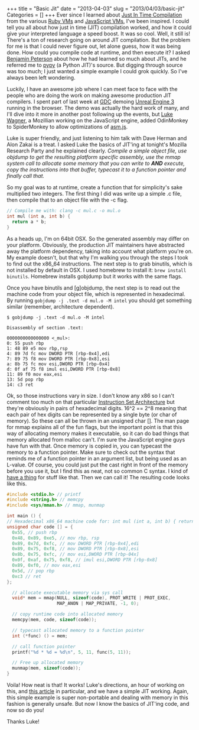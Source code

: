 +++
title = "Basic Jit"
date = "2013-04-03"
slug = "2013/04/03/basic-jit"
Categories = []
+++
Ever since I learned about
[Just In Time Compilation](`http://en.wikipedia.org/wiki/Just-in-time_compilation)
from the various
[Ruby VMs](http://en.wikipedia.org/wiki/Ruby_%28programming_language%29#Implementations)
and
[JavaScript VMs](http://www.slideshare.net/newmovie/know-yourengines-velocity2011),
I've been inspired.  I could tell you all about how just in time (JIT)
compilation worked, and how it could give your interpreted language a speed
boost.  It was so cool.  Well, it still is!  There's a ton of research going on
around JIT compilation.  But the problem for me is that I could never figure
out, let alone guess, how it was being done.  How could you compile code at
runtime, and then execute it?  I asked
[Benjamin Peterson](http://pybites.blogspot.com/)
about how he had learned so much about JITs, and he referred me to
[pypy](http://pypy.org/) (a Python JIT)'s source.  But digging through source
was too much; I just wanted a simple example I could grok quickly.  So I've
always been left wondering.

Luckily, I have an awesome job where I can meet face to face with the people
who are doing the work on making awesome production JIT compilers.  I spent
part of last week at [GDC](http://www.gdconf.com/) demoing
[Unreal Engine 3](https://blog.mozilla.org/blog/2013/03/27/mozilla-is-unlocking-the-power-of-the-web-as-a-platform-for-gaming/)
running in the browser.  The demo was actually the hard work of many, and I'll
dive into it more in another post following up the events, but
[Luke Wagner](https://blog.mozilla.org/luke/), a Mozillian working on the
JavaScript engine, added OdinMonkey to SpiderMonkey to allow optimizations of
[asm.js](https://blog.mozilla.org/luke/2013/03/21/asm-js-in-firefox-nightly/).

Luke is super friendly, and just listening to him talk with Dave Herman and
Alon Zakai is a treat.  I asked Luke the basics of JIT'ing at tonight's Mozilla
Research Party and he explained clearly. *Compile a simple object file, use
objdump to get the resulting platform specific assembly, use the mmap system
call to allocate some memory that you can write to **AND** execute, copy the
instructions into that buffer, typecast it to a function pointer and finally 
call that.*

So my goal was to at runtime, create a function that for simplicity's sake
multiplied two integers.  The first thing I did was write up a simple .c file,
then compile that to an object file with the -c flag.

```c
// Compile me with: clang -c mul.c -o mul.o
int mul (int a, int b) {
  return a * b;
}
```

As a heads up, I'm on 64bit OSX.  So the generated assembly may differ on your
platform.  Obviously, the production JIT maintainers have abstracted away the
platform dependency, taking into account what platform you're on.  My example
doesn't, but that why I'm walking you through the steps I took to find out the
x86\_64 instructions.  The next step is to grab binutils, which is not installed
by default in OSX.  I used homebrew to install it: `brew install binutils`.
Homebrew installs gobjdump but it works with the same flags.

Once you have binutils and [g]objdump, the next step is to read out the machine
code from your object file, which is represented in hexadecimal.  By running
`gobjdump -j .text -d mul.o -M intel` you should get something similar
(remember, architecture dependent).

```
$ gobjdump -j .text -d mul.o -M intel

Disassembly of section .text:

0000000000000000 <_mul>:
0: 55 push rbp
1: 48 89 e5 mov rbp,rsp
4: 89 7d fc mov DWORD PTR [rbp-0x4],edi
7: 89 75 f8 mov DWORD PTR [rbp-0x8],esi
a: 8b 75 fc mov esi,DWORD PTR [rbp-0x4]
d: 0f af 75 f8 imul esi,DWORD PTR [rbp-0x8]
11: 89 f0 mov eax,esi
13: 5d pop rbp
14: c3 ret
```

Ok, so those instructions vary in size.  I don't know any x86 so I can't
comment too much on that particular
[Instruction Set Architecture](http://en.wikipedia.org/wiki/Instruction_set)
but they're obviously in pairs of hexadecimal digits.  16^2 == 2^8 meaning that
each pair of hex digits can be represented by a single byte (or char of memory).
So these can all be thrown in an unsigned char [].  The man page for mmap explains
all of the fun flags, but the important point is that this way of allocating
memory makes it executable, so it can do bad things that memory allocated from
malloc can't.  I'm sure the JavaScript engine guys have fun with that.  Once
memory is copied in, you can typecast the memory to a function pointer.
Make sure to check out the syntax that reminds me of a function pointer in an
argument list, but being used as an L-value.  Of course, you could just put the
cast right in front of the memory before you use it, but I find this as neat,
not so common C syntax.  I kind of
[have a thing](http://nickdesaulniers.github.com/blog/2013/01/26/c-function-pointers-alternate-syntax/)
for stuff like that.  Then we can call it!  The resulting code looks like this.

```c
#include <stdio.h> // printf
#include <string.h> // memcpy
#include <sys/mman.h> // mmap, munmap

int main () {
// Hexadecimal x86_64 machine code for: int mul (int a, int b) { return a * b; }
unsigned char code [] = {
  0x55, // push rbp
  0x48, 0x89, 0xe5, // mov rbp, rsp
  0x89, 0x7d, 0xfc, // mov DWORD PTR [rbp-0x4],edi
  0x89, 0x75, 0xf8, // mov DWORD PTR [rbp-0x8],esi
  0x8b, 0x75, 0xfc, // mov esi,DWORD PTR [rbp-04x]
  0x0f, 0xaf, 0x75, 0xf8, // imul esi,DWORD PTR [rbp-0x8]
  0x89, 0xf0, // mov eax,esi
  0x5d, // pop rbp
  0xc3 // ret
};

  // allocate executable memory via sys call
  void* mem = mmap(NULL, sizeof(code), PROT_WRITE | PROT_EXEC,
                   MAP_ANON | MAP_PRIVATE, -1, 0);

  // copy runtime code into allocated memory
  memcpy(mem, code, sizeof(code));

  // typecast allocated memory to a function pointer
  int (*func) () = mem;

  // call function pointer
  printf("%d * %d = %d\n", 5, 11, func(5, 11));

  // Free up allocated memory
  munmap(mem, sizeof(code));
}
```

Voila!  How neat is that!  It works!  Luke's directions, an hour of working on
this, and
[this article](http://blog.reverberate.org/2012/12/hello-jit-world-joy-of-simple-jits.html)
in particular, and we have a simple JIT working. Again, this simple example is super
non-portable and dealing with memory in this fashion is generally unsafe.  But
now I know the basics of JIT'ing code, and now so do you!

Thanks Luke!
